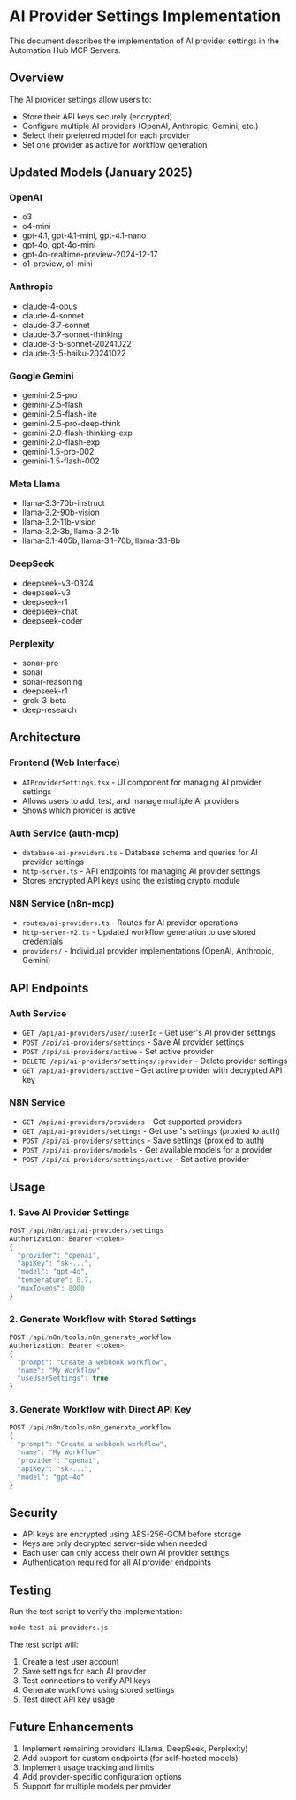 # AI Provider Settings Implementation

This document describes the implementation of AI provider settings in the Automation Hub MCP Servers.

## Overview

The AI provider settings allow users to:
- Store their API keys securely (encrypted)
- Configure multiple AI providers (OpenAI, Anthropic, Gemini, etc.)
- Select their preferred model for each provider
- Set one provider as active for workflow generation

## Updated Models (January 2025)

### OpenAI
- o3
- o4-mini
- gpt-4.1, gpt-4.1-mini, gpt-4.1-nano
- gpt-4o, gpt-4o-mini
- gpt-4o-realtime-preview-2024-12-17
- o1-preview, o1-mini

### Anthropic
- claude-4-opus
- claude-4-sonnet
- claude-3.7-sonnet
- claude-3.7-sonnet-thinking
- claude-3-5-sonnet-20241022
- claude-3-5-haiku-20241022

### Google Gemini
- gemini-2.5-pro
- gemini-2.5-flash
- gemini-2.5-flash-lite
- gemini-2.5-pro-deep-think
- gemini-2.0-flash-thinking-exp
- gemini-2.0-flash-exp
- gemini-1.5-pro-002
- gemini-1.5-flash-002

### Meta Llama
- llama-3.3-70b-instruct
- llama-3.2-90b-vision
- llama-3.2-11b-vision
- llama-3.2-3b, llama-3.2-1b
- llama-3.1-405b, llama-3.1-70b, llama-3.1-8b

### DeepSeek
- deepseek-v3-0324
- deepseek-v3
- deepseek-r1
- deepseek-chat
- deepseek-coder

### Perplexity
- sonar-pro
- sonar
- sonar-reasoning
- deepseek-r1
- grok-3-beta
- deep-research

## Architecture

### Frontend (Web Interface)
- `AIProviderSettings.tsx` - UI component for managing AI provider settings
- Allows users to add, test, and manage multiple AI providers
- Shows which provider is active

### Auth Service (auth-mcp)
- `database-ai-providers.ts` - Database schema and queries for AI provider settings
- `http-server.ts` - API endpoints for managing AI provider settings
- Stores encrypted API keys using the existing crypto module

### N8N Service (n8n-mcp)
- `routes/ai-providers.ts` - Routes for AI provider operations
- `http-server-v2.ts` - Updated workflow generation to use stored credentials
- `providers/` - Individual provider implementations (OpenAI, Anthropic, Gemini)

## API Endpoints

### Auth Service
- `GET /api/ai-providers/user/:userId` - Get user's AI provider settings
- `POST /api/ai-providers/settings` - Save AI provider settings
- `POST /api/ai-providers/active` - Set active provider
- `DELETE /api/ai-providers/settings/:provider` - Delete provider settings
- `GET /api/ai-providers/active` - Get active provider with decrypted API key

### N8N Service
- `GET /api/ai-providers/providers` - Get supported providers
- `GET /api/ai-providers/settings` - Get user's settings (proxied to auth)
- `POST /api/ai-providers/settings` - Save settings (proxied to auth)
- `POST /api/ai-providers/models` - Get available models for a provider
- `POST /api/ai-providers/settings/active` - Set active provider

## Usage

### 1. Save AI Provider Settings
```javascript
POST /api/n8n/api/ai-providers/settings
Authorization: Bearer <token>
{
  "provider": "openai",
  "apiKey": "sk-...",
  "model": "gpt-4o",
  "temperature": 0.7,
  "maxTokens": 8000
}
```

### 2. Generate Workflow with Stored Settings
```javascript
POST /api/n8n/tools/n8n_generate_workflow
Authorization: Bearer <token>
{
  "prompt": "Create a webhook workflow",
  "name": "My Workflow",
  "useUserSettings": true
}
```

### 3. Generate Workflow with Direct API Key
```javascript
POST /api/n8n/tools/n8n_generate_workflow
{
  "prompt": "Create a webhook workflow",
  "name": "My Workflow",
  "provider": "openai",
  "apiKey": "sk-...",
  "model": "gpt-4o"
}
```

## Security

- API keys are encrypted using AES-256-GCM before storage
- Keys are only decrypted server-side when needed
- Each user can only access their own AI provider settings
- Authentication required for all AI provider endpoints

## Testing

Run the test script to verify the implementation:
```bash
node test-ai-providers.js
```

The test script will:
1. Create a test user account
2. Save settings for each AI provider
3. Test connections to verify API keys
4. Generate workflows using stored settings
5. Test direct API key usage

## Future Enhancements

1. Implement remaining providers (Llama, DeepSeek, Perplexity)
2. Add support for custom endpoints (for self-hosted models)
3. Implement usage tracking and limits
4. Add provider-specific configuration options
5. Support for multiple models per provider